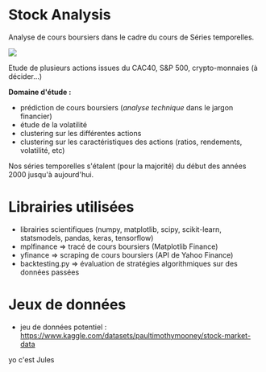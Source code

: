 # Stock Analysis
Analyse de cours boursiers dans le cadre du cours de Séries temporelles.

![](https://www.section.io/engineering-education/how-to-plot-a-candlestick-chart-in-python-using-the-matplotlib-finance-api/btc.png)

Etude de plusieurs actions issues du CAC40, S&P 500, crypto-monnaies (à décider...)

**Domaine d'étude :**
- prédiction de cours boursiers (_analyse technique_ dans le jargon financier)
- étude de la volatilité
- clustering sur les différentes actions
- clustering sur les caractéristiques des actions (ratios, rendements, volatilité, etc)

Nos séries temporelles s'étalent (pour la majorité) du début des années 2000 jusqu'à aujourd'hui.

# Librairies utilisées
- librairies scientifiques (numpy, matplotlib, scipy, scikit-learn, statsmodels, pandas, keras, tensorflow)
- mplfinance => tracé de cours boursiers (Matplotlib Finance)
- yfinance => scraping de cours boursiers (API de Yahoo Finance)
- backtesting.py => évaluation de stratégies algorithmiques sur des données passées

# Jeux de données
- jeu de données potentiel : https://www.kaggle.com/datasets/paultimothymooney/stock-market-data

yo c'est Jules
